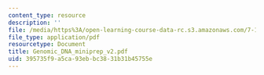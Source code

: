 ```yaml
---
content_type: resource
description: ''
file: /media/https%3A/open-learning-course-data-rc.s3.amazonaws.com/7-13-experimental-microbial-genetics-fall-2003/395735f9a5ca93ebbc3831b31b45755e_Genomic_DNA_miniprep_v2.pdf
file_type: application/pdf
resourcetype: Document
title: Genomic_DNA_miniprep_v2.pdf
uid: 395735f9-a5ca-93eb-bc38-31b31b45755e
---
```

